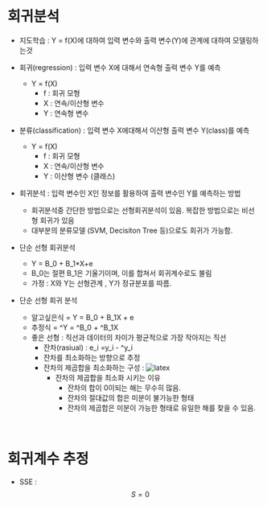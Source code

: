 

# 회귀분석

- 지도학습 : Y = f(X)에 대하여 입력 변수와 출력 변수(Y)에 관계에 대하여 모델링하는것 

- 회귀(regression) : 입력 변수 X에 대해서 연속형 출력 변수 Y를 예측 
    -   Y = f(X)
        - f : 회귀 모형
        - X : 연속/이산형 변수
        - Y : 연속형 변수
- 분류(classification) : 입력 변수 X에대해서 이산형 출력 변수 Y(class)를 예측
   -   Y = f(X)
        - f : 회귀 모형
        - X : 연속/이산형 변수
        - Y : 이산형 변수 (클래스)

- 회귀분석 : 입력 변수인 X인 정보를 활용하여 출력 변수인 Y를 예측하는 방법
    - 회귀분석중 간단한 방법으로는 선형회귀분석이 있음. 복잡한 방법으로는 비선형 회귀가 있음
    - 대부분의 분류모델 (SVM, Decisiton Tree 등)으로도 회귀가 가능함.
    
- 단순 선형 회귀분석 
    - Y = B_0 + B_1*X+e
    - B_0는 절편 B_1은 기울기이며, 이를 합쳐서 회귀계수로도 불림
    - 가정 : X와 Y는 선형관계 , Y가 정규분포를 따름.
    
- 단순 선형 회귀 분석
    - 알고싶은식 = Y = B_0 + B_1X + e
    - 추정식 = ^Y = ^B_0 + ^B_1X 
    - 좋은 선형 : 직선과 데이터의 차이가 평균적으로 가장 작아지는 직선 
        - 잔차(rasiual) : e_i =y_i - ^y_i 
        - 잔차를 최소화하는 방향으로 추정 
        - 잔차의 제곱합을 최소화하는 구성 : ![latex](https://latex.codecogs.com/gif.latex?\sum_{i=1}^{n}&space;e_i^2) 
            - 잔차의 제곱합을 최소화 시키는 이유
                - 잔차의 합이 0이되는 해는 무수히 많음.
                - 잔차의 절대값의 합은 미분이 불가능한 형태
                - 잔차의 제곱합은 미분이 가능한 형태로 유일한 해를 찾을 수 있음.
                
                
<br>

# 회귀계수 추정 

- SSE :  $$S = 0$$
                
                
                
